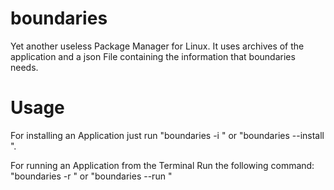 # boundaries

Yet another useless Package Manager for Linux. It uses archives of the application and a json File containing the information that boundaries needs.

# Usage
For installing an Application just run "boundaries -i <path to archive or dir>" or "boundaries --install <path to archive or dir>".

For running an Application from the Terminal Run the following command:
"boundaries -r <app name>" or "boundaries --run <app name>"
